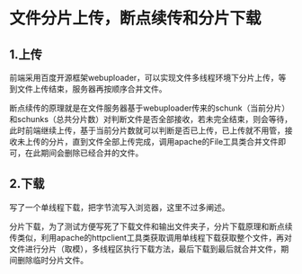 # 文件分片上传，断点续传和分片下载

## 1.上传

前端采用百度开源框架webuploader，可以实现文件多线程环境下分片上传，等到文件上传结束，服务器再按顺序合并文件。

断点续传的原理就是在文件服务器基于webuploader传来的schunk（当前分片）和schunks（总共分片数）对判断文件是否全部接收，若未完全结束，则会等待，此时前端继续上传，基于当前分片数就可以判断是否已上传，已上传就不用管，接收未上传的分片，直到文件全部上传完成，调用apache的File工具类合并文件即可，在此期间会删除已经合并的文件。

## 2.下载

写了一个单线程下载，把字节流写入浏览器，这里不过多阐述。

分片下载，为了测试方便写死了下载文件和输出文件夹子，分片下载原理和断点续传类似，利用apache的httpclient工具类获取调用单线程下载获取整个文件，再对文件进行分片（取模），多线程区执行下载方法，最后下载到最后就合并文件，期间删除临时分片文件。
